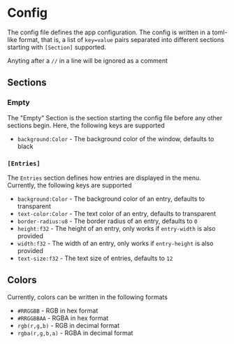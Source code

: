 # Config

The config file defines the app configuration. The config is written in a
toml-like format, that is, a list of `key=value` pairs separated into different
sections starting with `[Section]` supported.

Anyting after a `//` in a line will be ignored as a comment

## Sections

### Empty

The "Empty" Section is the section starting the config file before any other
sections begin. Here, the following keys are supported

- `background:Color` - The background color of the window, defaults to black

### `[Entries]`

The `Entries` section defines how entries are displayed in the menu. Currently,
the following keys are supported

- `background:Color` - The background color of an entry, defaults to transparent
- `text-color:Color` - The text color of an entry, defaults to transparent
- `border-radius:u8` - The border radius of an entry, defaults to `0`
- `height:f32` - The height of an entry, only works if `entry-width` is also
  provided
- `width:f32` - The width of an entry, only works if `entry-height` is also
  provided
- `text-size:f32` - The text size of entries, defaults to `12`

## Colors

Currently, colors can be written in the following formats

- `#RRGGBB` - RGB in hex format
- `#RRGGBBAA` - RGBA in hex format
- `rgb(r,g,b)` - RGB in decimal format
- `rgba(r,g,b,a)` - RGBA in decimal format
